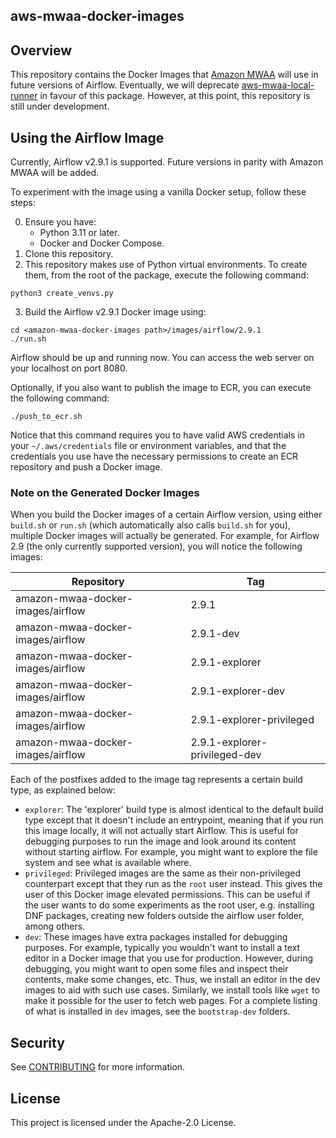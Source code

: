 ## aws-mwaa-docker-images

## Overview

This repository contains the Docker Images that [Amazon
MWAA](https://aws.amazon.com/managed-workflows-for-apache-airflow/) will use in future versions of
Airflow. Eventually, we will deprecate
[aws-mwaa-local-runner](https://github.com/aws/aws-mwaa-local-runner) in favour of this package.
However, at this point, this repository is still under development.

## Using the Airflow Image

Currently, Airflow v2.9.1 is supported. Future versions in parity with Amazon MWAA will be added.

To experiment with the image using a vanilla Docker setup, follow these steps:

0. Ensure you have:
   - Python 3.11 or later.
   - Docker and Docker Compose.
1. Clone this repository.
2. This repository makes use of Python virtual environments. To create them, from the root of the
   package, execute the following command:

```
python3 create_venvs.py
```

3. Build the Airflow v2.9.1 Docker image using:

```
cd <amazon-mwaa-docker-images path>/images/airflow/2.9.1
./run.sh
```

Airflow should be up and running now. You can access the web server on your localhost on port 8080.

Optionally, if you also want to publish the image to ECR, you can execute the following command:

```
./push_to_ecr.sh
```

Notice that this command requires you to have valid AWS credentials in your `~/.aws/credentials`
file or environment variables, and that the credentials you use have the necessary permissions to
create an ECR repository and push a Docker image.

### Note on the Generated Docker Images

When you build the Docker images of a certain Airflow version, using either `build.sh` or `run.sh`
(which automatically also calls `build.sh` for you), multiple Docker images will actually be
generated. For example, for Airflow 2.9 (the only currently supported version), you will notice the
following images:

| Repository                        | Tag                           |
| --------------------------------- | ----------------------------- |
| amazon-mwaa-docker-images/airflow | 2.9.1                         |
| amazon-mwaa-docker-images/airflow | 2.9.1-dev                     |
| amazon-mwaa-docker-images/airflow | 2.9.1-explorer                |
| amazon-mwaa-docker-images/airflow | 2.9.1-explorer-dev            |
| amazon-mwaa-docker-images/airflow | 2.9.1-explorer-privileged     |
| amazon-mwaa-docker-images/airflow | 2.9.1-explorer-privileged-dev |

Each of the postfixes added to the image tag represents a certain build type, as explained below:

- `explorer`: The 'explorer' build type is almost identical to the default build type except that it
  doesn't include an entrypoint, meaning that if you run this image locally, it will not actually
  start Airflow. This is useful for debugging purposes to run the image and look around its content
  without starting airflow. For example, you might want to explore the file system and see what is
  available where.
- `privileged`: Privileged images are the same as their non-privileged counterpart except that they
  run as the `root` user instead. This gives the user of this Docker image
  elevated permissions. This can be useful if the user wants to do some experiments as the root
  user, e.g. installing DNF packages, creating new folders outside the airflow user folder, among
  others.
- `dev`: These images have extra packages installed for debugging purposes. For example, typically
  you wouldn't want to install a text editor in a Docker image that you use for production. However,
  during debugging, you might want to open some files and inspect their contents, make some changes,
  etc. Thus, we install an editor in the dev images to aid with such use cases. Similarly, we
  install tools like `wget` to make it possible for the user to fetch web pages. For a complete
  listing of what is installed in `dev` images, see the `bootstrap-dev` folders.

## Security

See [CONTRIBUTING](CONTRIBUTING.md#security-issue-notifications) for more information.

## License

This project is licensed under the Apache-2.0 License.
